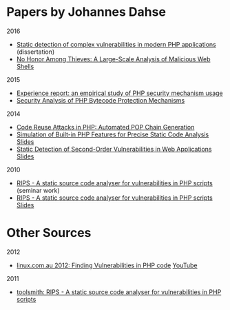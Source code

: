 # Papers by Johannes Dahse

2016
* [Static detection of complex vulnerabilities in modern PHP applications](https://d-nb.info/1099703417/34) (dissertation)
* [No Honor Among Thieves: A Large-Scale Analysis of Malicious Web Shells](http://www.cyber-investigator.org/wp-content/uploads/2016/04/webshells_www2016.pdf)

2015
* [Experience report: an empirical study of PHP security mechanism usage](http://syssec.rub.de/media/emma/veroeffentlichungen/2015/05/27/sanitization_issta15.pdf)
* [Security Analysis of PHP Bytecode Protection Mechanisms](https://pdfs.semanticscholar.org/0c37/61f05ac238d58194a41323018f7c21907b05.pdf)

2014
* [Code Reuse Attacks in PHP: Automated POP Chain Generation](https://www.ei.rub.de/media/emma/veroeffentlichungen/2014/09/10/POPChainGeneration-CCS14.pdf)
* [Simulation of Built-in PHP Features for Precise Static Code Analysis](http://wp.internetsociety.org/ndss/wp-content/uploads/sites/25/2017/09/04_5_0.pdf) [Slides](http://wp.internetsociety.org/ndss/wp-content/uploads/sites/25/2017/09/04_5_slides.pdf)
* [Static Detection of Second-Order Vulnerabilities in Web Applications](https://www.usenix.org/system/files/conference/usenixsecurity14/sec14-paper-dahse.pdf) [Slides](https://www.usenix.org/sites/default/files/conference/protected-files/sec14_slides_dahse.pdf)

2010
* [RIPS - A static source code analyser for vulnerabilities in PHP scripts](https://sourceforge.net/projects/rips-scanner/files/rips-paper.pdf/download) (seminar work)
* [RIPS - A static source code analyser for vulnerabilities in PHP scripts](http://php-security.org/downloads/rips.pdf) [Slides](https://websec.files.wordpress.com/2010/11/rips-slides.pdf)

# Other Sources

2012
* [linux.com.au 2012: Finding Vulnerabilities in PHP code](http://peter.serwylo.com/?p=115) [YouTube](https://www.youtube.com/watch?v=zrXFGjJyP8M)

2011
* [toolsmith: RIPS - A static source code analyser for vulnerabilities in PHP scripts](http://www.issa.org/resource/resmgr/PDF/McRee-toolsmith.pdf)
